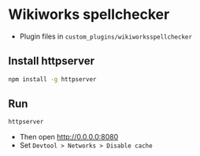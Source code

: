 # Wikiworks spellchecker

- Plugin files in `custom_plugins/wikiworksspellchecker`

## Install httpserver
```bash
npm install -g httpserver
```

## Run
```bash
httpserver
```
- Then open http://0.0.0.0:8080
- Set `Devtool > Networks > Disable cache`